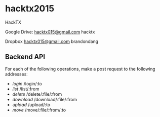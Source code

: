 # hacktx2015
HackTX

Google Drive:
hacktx015@gmail.com
hacktx

Dropbox
hacktx015@gmail.com
brandondang
 
Backend API
-----------
For each of the following operations, make a post request to the following addresses:
- *login* /login/:to
- *list* /list/:from
- *delete* /delete/:file/:from
- *download* /download/:file/:from
- *upload* /upload/:to
- *move* /move/:file/:from/:to

